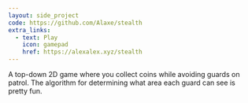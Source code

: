 ```yaml
---
layout: side_project
code: https://github.com/Alaxe/stealth
extra_links:
  - text: Play
    icon: gamepad
    href: https://alexalex.xyz/stealth
---
```

A top-down 2D game where you collect coins while avoiding guards on patrol.
The algorithm for determining what area each guard can see is pretty fun.

